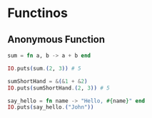# Functinos

## Anonymous Function

```elixir
sum = fn a, b -> a + b end

IO.puts(sum.(2, 3)) # 5

sumShortHand = &(&1 + &2)
IO.puts(sumShortHand.(2, 3)) # 5

say_hello = fn name -> "Hello, #{name}" end
IO.puts(say_hello.("John"))

```
